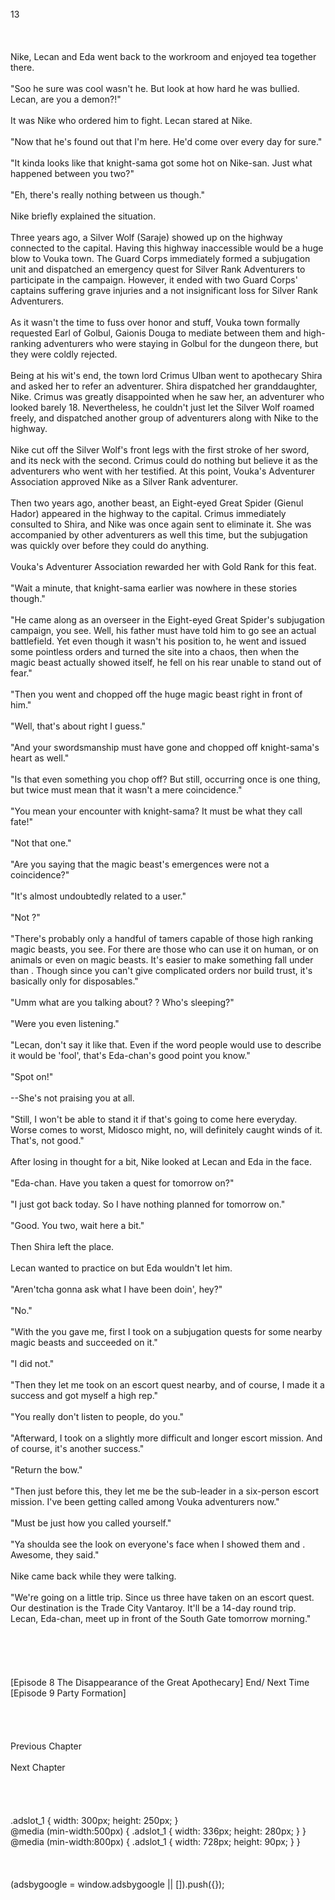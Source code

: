 <br/>
13<br/>
<br/>
<br/>
<br/>
Nike, Lecan and Eda went back to the workroom and enjoyed tea together there.<br/>
<br/>
"Soo he sure was cool wasn't he. But look at how hard he was bullied. Lecan, are you a demon?!"<br/>
<br/>
It was Nike who ordered him to fight. Lecan stared at Nike.<br/>
<br/>
"Now that he's found out that I'm here. He'd come over every day for sure."<br/>
<br/>
"It kinda looks like that knight-sama got some hot on Nike-san. Just what happened between you two?"<br/>
<br/>
"Eh, there's really nothing between us though."<br/>
<br/>
Nike briefly explained the situation.<br/>
<br/>
Three years ago, a Silver Wolf (Saraje) showed up on the highway connected to the capital. Having this highway inaccessible would be a huge blow to Vouka town. The Guard Corps immediately formed a subjugation unit and dispatched an emergency quest for Silver Rank Adventurers to participate in the campaign. However, it ended with two Guard Corps' captains suffering grave injuries and a not insignificant loss for Silver Rank Adventurers.<br/>
<br/>
As it wasn't the time to fuss over honor and stuff, Vouka town formally requested Earl of Golbul, Gaionis Douga to mediate between them and high-ranking adventurers who were staying in Golbul for the dungeon there, but they were coldly rejected.<br/>
<br/>
Being at his wit's end, the town lord Crimus Ulban went to apothecary Shira and asked her to refer an adventurer. Shira dispatched her granddaughter, Nike. Crimus was greatly disappointed when he saw her, an adventurer who looked barely 18. Nevertheless, he couldn't just let the Silver Wolf roamed freely, and dispatched another group of adventurers along with Nike to the highway.<br/>
<br/>
Nike cut off the Silver Wolf's front legs with the first stroke of her sword, and its neck with the second. Crimus could do nothing but believe it as the adventurers who went with her testified. At this point, Vouka's Adventurer Association approved Nike as a Silver Rank adventurer.<br/>
<br/>
Then two years ago, another beast, an Eight-eyed Great Spider (Gienul Hador) appeared in the highway to the capital. Crimus immediately consulted to Shira, and Nike was once again sent to eliminate it. She was accompanied by other adventurers as well this time, but the subjugation was quickly over before they could do anything.<br/>
<br/>
Vouka's Adventurer Association rewarded her with Gold Rank for this feat.<br/>
<br/>
"Wait a minute, that knight-sama earlier was nowhere in these stories though."<br/>
<br/>
"He came along as an overseer in the Eight-eyed Great Spider's subjugation campaign, you see. Well, his father must have told him to go see an actual battlefield. Yet even though it wasn't his position to, he went and issued some pointless orders and turned the site into a chaos, then when the magic beast actually showed itself, he fell on his rear unable to stand out of fear."<br/>
<br/>
"Then you went and chopped off the huge magic beast right in front of him."<br/>
<br/>
"Well, that's about right I guess."<br/>
<br/>
"And your swordsmanship must have gone and chopped off knight-sama's heart as well."<br/>
<br/>
"Is that even something you chop off? But still, occurring once is one thing, but twice must mean that it wasn't a mere coincidence."<br/>
<br/>
"You mean your encounter with knight-sama? It must be what they call fate!"<br/>
<TLN: If you're reading this novel at any other site than Sousetsuka .com you might be reading an unedited, uncorrected version of the novel.><br/>
"Not that one."<br/>
<br/>
"Are you saying that the magic beast's emergences were not a coincidence?"<br/>
<br/>
"It's almost undoubtedly related to a <Hypnosis> user."<br/>
<br/>
"Not <Tame>?"<br/>
<br/>
"There's probably only a handful of tamers capable of <Taming> those high ranking magic beasts, you see. For <Hypnosis> there are those who can use it on human, or on animals or even on magic beasts. It's easier to make something fall under <Hypnosis> than <Tame>. Though since you can't give complicated orders nor build trust, it's basically only for disposables."<br/>
<br/>
"Umm what are you talking about? <Hypnosis>? Who's sleeping?"<br/>
<br/>
"Were you even listening."<br/>
<br/>
"Lecan, don't say it like that. Even if the word people would use to describe it would be 'fool', that's Eda-chan's good point you know."<br/>
<br/>
"Spot on!"<br/>
<br/>
--She's not praising you at all.<br/>
<br/>
"Still, I won't be able to stand it if that's going to come here everyday. Worse comes to worst, Midosco might, no, will definitely caught winds of it. That's, not good."<br/>
<br/>
After losing in thought for a bit, Nike looked at Lecan and Eda in the face.<br/>
<br/>
"Eda-chan. Have you taken a quest for tomorrow on?"<br/>
<br/>
"I just got back today. So I have nothing planned for tomorrow on."<br/>
<br/>
"Good. You two, wait here a bit."<br/>
<br/>
Then Shira left the place.<br/>
<br/>
Lecan wanted to practice on <Recovery> but Eda wouldn't let him.<br/>
<br/>
"Aren'tcha gonna ask what I have been doin', hey?"<br/>
<br/>
"No."<br/>
<br/>
"With the <Bow of Isya> you gave me, first I took on a subjugation quests for some nearby magic beasts and succeeded on it."<br/>
<br/>
"I did not."<br/>
<br/>
"Then they let me took on an escort quest nearby, and of course, I made it a success and got myself a high rep."<br/>
<br/>
"You really don't listen to people, do you."<br/>
<br/>
"Afterward, I took on a slightly more difficult and longer escort mission. And of course, it's another success."<br/>
<br/>
"Return the bow."<br/>
<br/>
"Then just before this, they let me be the sub-leader in a six-person escort mission. I've been getting called <Eda of 1000-Shot> among Vouka adventurers now."<br/>
<br/>
"Must be just how you called yourself."<br/>
<br/>
"Ya shoulda see the look on everyone's face when I showed them <Lamplight> and <Ignition>. Awesome, they said."<br/>
<br/>
Nike came back while they were talking.<br/>
<br/>
"We're going on a little trip. Since us three have taken on an escort quest. Our destination is the Trade City Vantaroy. It'll be a 14-day round trip. Lecan, Eda-chan, meet up in front of the South Gate tomorrow morning."<br/>
<br/>
<br/>
<br/>
<br/>
<br/>
[Episode 8 The Disappearance of the Great Apothecary] End/ Next Time [Episode 9 Party Formation] <br/>
<br/>
<br/>
<br/>
<br/>
Previous Chapter<br/>
<br/>
Next Chapter <br/>
<br/>
<br/>
<br/>
<br/>
.adslot_1 { width: 300px; height: 250px; }<br/>
@media (min-width:500px) { .adslot_1 { width: 336px; height: 280px; } }<br/>
@media (min-width:800px) { .adslot_1 { width: 728px; height: 90px; } }<br/>
<br/>
<br/>
<br/>
(adsbygoogle = window.adsbygoogle || []).push({});<br/>
<br/>
<br/>
<br/>
<br/>
